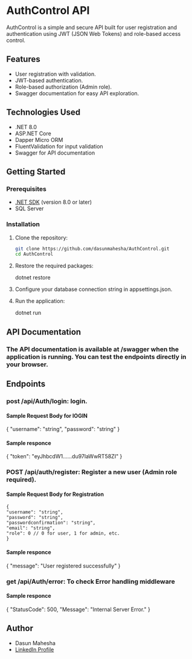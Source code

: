 # AuthControl API

AuthControl is a simple and secure API built for user registration and authentication using JWT (JSON Web Tokens) and role-based access control.

## Features

- User registration with validation.
- JWT-based authentication.
- Role-based authorization (Admin role).
- Swagger documentation for easy API exploration.

## Technologies Used

- .NET 8.0 
- ASP.NET Core
- Dapper Micro ORM
- FluentValidation for input validation
- Swagger for API documentation

## Getting Started

### Prerequisites

- [.NET SDK](https://dotnet.microsoft.com/download) (version 8.0 or later)
- SQL Server

### Installation

1. Clone the repository:
   ```bash
   git clone https://github.com/dasunmahesha/AuthControl.git
   cd AuthControl

2. Restore the required packages:

    dotnet restore

3. Configure your database connection string in appsettings.json.

4. Run the application:

    dotnet run


## API Documentation

### The API documentation is available at /swagger when the application is running. You can test the endpoints directly in your browser.

## Endpoints

### post /api/Auth/login: login.
#### Sample Request Body for lOGIN
{
  "username": "string",
  "password": "string"
}
#### Sample responce
{
  "token": "eyJhbcdW1......du97laWwRT58ZI"
}

### POST /api/auth/register: Register a new user (Admin role required).


#### Sample Request Body for Registration
    {
    "username": "string",
    "password": "string",
    "passwordconfirmation": "string",
    "email": "string",
    "role": 0 // 0 for user, 1 for admin, etc.
    }
#### Sample responce
{
  "message": "User registered successfully"
}

### get /api/Auth/error: To check Error handling middleware
#### Sample responce
{
  "StatusCode": 500,
  "Message": "Internal Server Error."
}


## Author

- Dasun Mahesha
- [LinkedIn Profile](https://www.linkedin.com/in/dasun-mahesha/)

